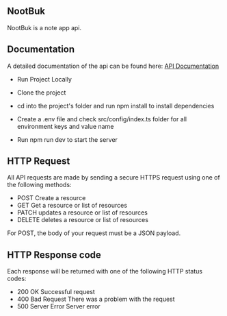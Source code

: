 ## NootBuk
NootBuk is a note app api.

## Documentation
A detailed documentation of the api can be found here: [API Documentation](https://documenter.getpostman.com/view/21130368/2s93CGQF2W)

- Run Project Locally

- Clone the project

- cd into the project's folder and run npm install to install dependencies

- Create a .env file and check src/config/index.ts folder for all environment keys and value name

- Run npm run dev to start the server

## HTTP Request
All API requests are made by sending a secure HTTPS request using one of the following methods:

- POST Create a resource
- GET Get a resource or list of resources
- PATCH updates a resource or list of resources
- DELETE deletes a resource or list of resources

For POST, the body of your request must be a JSON payload.

## HTTP Response code
Each response will be returned with one of the following HTTP status codes:

- 200 OK Successful request
- 400 Bad Request There was a problem with the request
- 500 Server Error Server error